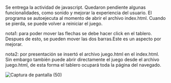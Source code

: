 Se entrega la actividad de javascript. Quedaron pendiente algunas funcionalidades, como sonido y mejorar la experiencia del usuario.
El programa se autoejecuta al momento de abrir el archivo index.html. Cuando se pierda, se puede volver a reiniciar el juego.

nota1: para poder mover las flechas se debe hacer click en el tablero. Despues de esto, se pueden mover las dos barras.Este es un aspecto por mejorar.

nota2: por presentación se insertó el archivo juego.html en el index.html. Sin embargo también puede abrir directamente el juego desde el archivo juego.html, de esta forma el tablero ocupará toda la página del navegado.

![Captura de pantalla (50)](https://user-images.githubusercontent.com/87629866/142721672-787cbaa4-c008-4735-9e00-30b4c7c0315d.png)
